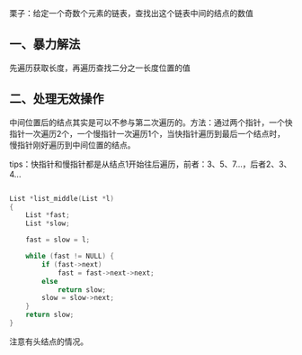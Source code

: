 
栗子：给定一个奇数个元素的链表，查找出这个链表中间的结点的数值

## 一、暴力解法

先遍历获取长度，再遍历查找二分之一长度位置的值

## 二、处理无效操作

中间位置后的结点其实是可以不参与第二次遍历的。方法：通过两个指针，一个快指针一次遍历2个，一个慢指针一次遍历1个，当快指针遍历到最后一个结点时，慢指针刚好遍历到中间位置的结点。

tips：快指针和慢指针都是从结点1开始往后遍历，前者：3、5、7...，后者2、3、4...

```c

List *list_middle(List *l)
{
    List *fast;
    List *slow;

    fast = slow = l;

    while (fast != NULL) {
        if (fast->next)
            fast = fast->next->next;
        else
            return slow;
        slow = slow->next;
    }
    return slow;
}

```

注意有头结点的情况。
